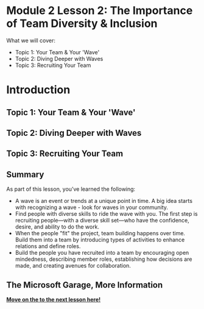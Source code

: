 # Module 2 Lesson 2: The Importance of Team Diversity & Inclusion

What we will cover: 
- Topic 1: Your Team & Your 'Wave'
- Topic 2: Diving Deeper with Waves
- Topic 3: Recruiting Your Team


# Introduction



## Topic 1: Your Team & Your 'Wave'



## Topic 2: Diving Deeper with Waves


## Topic 3: Recruiting Your Team



## Summary
As part of this lesson, you’ve learned the following: 

 - A wave is an event or trends at a unique point in time. A big idea
   starts with recognizing a wave - look for waves in your community.
 - Find people with diverse skills to ride the wave with you. The first
   step is recruiting people—with a diverse skill set—who have the
   confidence, desire, and ability to do the work.
 - When the people "fit" the project, team building happens over time.
   Build them into a team by introducing types of activities to enhance
   relations and define roles.
 - Build the people you have recruited into a team by encouraging open
   mindedness, describing member roles, establishing how decisions are
   made, and creating avenues for collaboration.

## The Microsoft Garage, More Information


[**Move on the to the next lesson here!**](../3.Team-Collaboration-Tools/README.md)
